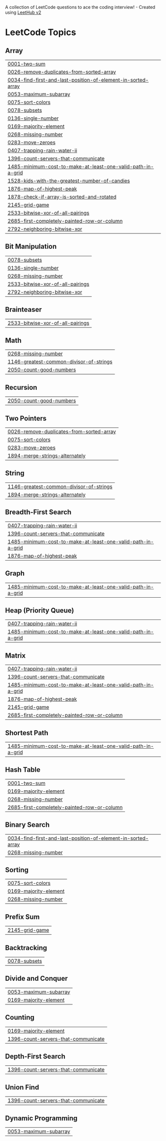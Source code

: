 A collection of LeetCode questions to ace the coding interview! - Created using [LeetHub v2](https://github.com/arunbhardwaj/LeetHub-2.0)
<!---LeetCode Topics Start-->
# LeetCode Topics
## Array
|  |
| ------- |
| [0001-two-sum](https://github.com/Tanishaa5/DailyLeetcodeProblem/tree/master/0001-two-sum) |
| [0026-remove-duplicates-from-sorted-array](https://github.com/Tanishaa5/DailyLeetcodeProblem/tree/master/0026-remove-duplicates-from-sorted-array) |
| [0034-find-first-and-last-position-of-element-in-sorted-array](https://github.com/Tanishaa5/DailyLeetcodeProblem/tree/master/0034-find-first-and-last-position-of-element-in-sorted-array) |
| [0053-maximum-subarray](https://github.com/Tanishaa5/DailyLeetcodeProblem/tree/master/0053-maximum-subarray) |
| [0075-sort-colors](https://github.com/Tanishaa5/DailyLeetcodeProblem/tree/master/0075-sort-colors) |
| [0078-subsets](https://github.com/Tanishaa5/DailyLeetcodeProblem/tree/master/0078-subsets) |
| [0136-single-number](https://github.com/Tanishaa5/DailyLeetcodeProblem/tree/master/0136-single-number) |
| [0169-majority-element](https://github.com/Tanishaa5/DailyLeetcodeProblem/tree/master/0169-majority-element) |
| [0268-missing-number](https://github.com/Tanishaa5/DailyLeetcodeProblem/tree/master/0268-missing-number) |
| [0283-move-zeroes](https://github.com/Tanishaa5/DailyLeetcodeProblem/tree/master/0283-move-zeroes) |
| [0407-trapping-rain-water-ii](https://github.com/Tanishaa5/DailyLeetcodeProblem/tree/master/0407-trapping-rain-water-ii) |
| [1396-count-servers-that-communicate](https://github.com/Tanishaa5/DailyLeetcodeProblem/tree/master/1396-count-servers-that-communicate) |
| [1485-minimum-cost-to-make-at-least-one-valid-path-in-a-grid](https://github.com/Tanishaa5/DailyLeetcodeProblem/tree/master/1485-minimum-cost-to-make-at-least-one-valid-path-in-a-grid) |
| [1528-kids-with-the-greatest-number-of-candies](https://github.com/Tanishaa5/DailyLeetcodeProblem/tree/master/1528-kids-with-the-greatest-number-of-candies) |
| [1876-map-of-highest-peak](https://github.com/Tanishaa5/DailyLeetcodeProblem/tree/master/1876-map-of-highest-peak) |
| [1878-check-if-array-is-sorted-and-rotated](https://github.com/Tanishaa5/DailyLeetcodeProblem/tree/master/1878-check-if-array-is-sorted-and-rotated) |
| [2145-grid-game](https://github.com/Tanishaa5/DailyLeetcodeProblem/tree/master/2145-grid-game) |
| [2533-bitwise-xor-of-all-pairings](https://github.com/Tanishaa5/DailyLeetcodeProblem/tree/master/2533-bitwise-xor-of-all-pairings) |
| [2685-first-completely-painted-row-or-column](https://github.com/Tanishaa5/DailyLeetcodeProblem/tree/master/2685-first-completely-painted-row-or-column) |
| [2792-neighboring-bitwise-xor](https://github.com/Tanishaa5/DailyLeetcodeProblem/tree/master/2792-neighboring-bitwise-xor) |
## Bit Manipulation
|  |
| ------- |
| [0078-subsets](https://github.com/Tanishaa5/DailyLeetcodeProblem/tree/master/0078-subsets) |
| [0136-single-number](https://github.com/Tanishaa5/DailyLeetcodeProblem/tree/master/0136-single-number) |
| [0268-missing-number](https://github.com/Tanishaa5/DailyLeetcodeProblem/tree/master/0268-missing-number) |
| [2533-bitwise-xor-of-all-pairings](https://github.com/Tanishaa5/DailyLeetcodeProblem/tree/master/2533-bitwise-xor-of-all-pairings) |
| [2792-neighboring-bitwise-xor](https://github.com/Tanishaa5/DailyLeetcodeProblem/tree/master/2792-neighboring-bitwise-xor) |
## Brainteaser
|  |
| ------- |
| [2533-bitwise-xor-of-all-pairings](https://github.com/Tanishaa5/DailyLeetcodeProblem/tree/master/2533-bitwise-xor-of-all-pairings) |
## Math
|  |
| ------- |
| [0268-missing-number](https://github.com/Tanishaa5/DailyLeetcodeProblem/tree/master/0268-missing-number) |
| [1146-greatest-common-divisor-of-strings](https://github.com/Tanishaa5/DailyLeetcodeProblem/tree/master/1146-greatest-common-divisor-of-strings) |
| [2050-count-good-numbers](https://github.com/Tanishaa5/DailyLeetcodeProblem/tree/master/2050-count-good-numbers) |
## Recursion
|  |
| ------- |
| [2050-count-good-numbers](https://github.com/Tanishaa5/DailyLeetcodeProblem/tree/master/2050-count-good-numbers) |
## Two Pointers
|  |
| ------- |
| [0026-remove-duplicates-from-sorted-array](https://github.com/Tanishaa5/DailyLeetcodeProblem/tree/master/0026-remove-duplicates-from-sorted-array) |
| [0075-sort-colors](https://github.com/Tanishaa5/DailyLeetcodeProblem/tree/master/0075-sort-colors) |
| [0283-move-zeroes](https://github.com/Tanishaa5/DailyLeetcodeProblem/tree/master/0283-move-zeroes) |
| [1894-merge-strings-alternately](https://github.com/Tanishaa5/DailyLeetcodeProblem/tree/master/1894-merge-strings-alternately) |
## String
|  |
| ------- |
| [1146-greatest-common-divisor-of-strings](https://github.com/Tanishaa5/DailyLeetcodeProblem/tree/master/1146-greatest-common-divisor-of-strings) |
| [1894-merge-strings-alternately](https://github.com/Tanishaa5/DailyLeetcodeProblem/tree/master/1894-merge-strings-alternately) |
## Breadth-First Search
|  |
| ------- |
| [0407-trapping-rain-water-ii](https://github.com/Tanishaa5/DailyLeetcodeProblem/tree/master/0407-trapping-rain-water-ii) |
| [1396-count-servers-that-communicate](https://github.com/Tanishaa5/DailyLeetcodeProblem/tree/master/1396-count-servers-that-communicate) |
| [1485-minimum-cost-to-make-at-least-one-valid-path-in-a-grid](https://github.com/Tanishaa5/DailyLeetcodeProblem/tree/master/1485-minimum-cost-to-make-at-least-one-valid-path-in-a-grid) |
| [1876-map-of-highest-peak](https://github.com/Tanishaa5/DailyLeetcodeProblem/tree/master/1876-map-of-highest-peak) |
## Graph
|  |
| ------- |
| [1485-minimum-cost-to-make-at-least-one-valid-path-in-a-grid](https://github.com/Tanishaa5/DailyLeetcodeProblem/tree/master/1485-minimum-cost-to-make-at-least-one-valid-path-in-a-grid) |
## Heap (Priority Queue)
|  |
| ------- |
| [0407-trapping-rain-water-ii](https://github.com/Tanishaa5/DailyLeetcodeProblem/tree/master/0407-trapping-rain-water-ii) |
| [1485-minimum-cost-to-make-at-least-one-valid-path-in-a-grid](https://github.com/Tanishaa5/DailyLeetcodeProblem/tree/master/1485-minimum-cost-to-make-at-least-one-valid-path-in-a-grid) |
## Matrix
|  |
| ------- |
| [0407-trapping-rain-water-ii](https://github.com/Tanishaa5/DailyLeetcodeProblem/tree/master/0407-trapping-rain-water-ii) |
| [1396-count-servers-that-communicate](https://github.com/Tanishaa5/DailyLeetcodeProblem/tree/master/1396-count-servers-that-communicate) |
| [1485-minimum-cost-to-make-at-least-one-valid-path-in-a-grid](https://github.com/Tanishaa5/DailyLeetcodeProblem/tree/master/1485-minimum-cost-to-make-at-least-one-valid-path-in-a-grid) |
| [1876-map-of-highest-peak](https://github.com/Tanishaa5/DailyLeetcodeProblem/tree/master/1876-map-of-highest-peak) |
| [2145-grid-game](https://github.com/Tanishaa5/DailyLeetcodeProblem/tree/master/2145-grid-game) |
| [2685-first-completely-painted-row-or-column](https://github.com/Tanishaa5/DailyLeetcodeProblem/tree/master/2685-first-completely-painted-row-or-column) |
## Shortest Path
|  |
| ------- |
| [1485-minimum-cost-to-make-at-least-one-valid-path-in-a-grid](https://github.com/Tanishaa5/DailyLeetcodeProblem/tree/master/1485-minimum-cost-to-make-at-least-one-valid-path-in-a-grid) |
## Hash Table
|  |
| ------- |
| [0001-two-sum](https://github.com/Tanishaa5/DailyLeetcodeProblem/tree/master/0001-two-sum) |
| [0169-majority-element](https://github.com/Tanishaa5/DailyLeetcodeProblem/tree/master/0169-majority-element) |
| [0268-missing-number](https://github.com/Tanishaa5/DailyLeetcodeProblem/tree/master/0268-missing-number) |
| [2685-first-completely-painted-row-or-column](https://github.com/Tanishaa5/DailyLeetcodeProblem/tree/master/2685-first-completely-painted-row-or-column) |
## Binary Search
|  |
| ------- |
| [0034-find-first-and-last-position-of-element-in-sorted-array](https://github.com/Tanishaa5/DailyLeetcodeProblem/tree/master/0034-find-first-and-last-position-of-element-in-sorted-array) |
| [0268-missing-number](https://github.com/Tanishaa5/DailyLeetcodeProblem/tree/master/0268-missing-number) |
## Sorting
|  |
| ------- |
| [0075-sort-colors](https://github.com/Tanishaa5/DailyLeetcodeProblem/tree/master/0075-sort-colors) |
| [0169-majority-element](https://github.com/Tanishaa5/DailyLeetcodeProblem/tree/master/0169-majority-element) |
| [0268-missing-number](https://github.com/Tanishaa5/DailyLeetcodeProblem/tree/master/0268-missing-number) |
## Prefix Sum
|  |
| ------- |
| [2145-grid-game](https://github.com/Tanishaa5/DailyLeetcodeProblem/tree/master/2145-grid-game) |
## Backtracking
|  |
| ------- |
| [0078-subsets](https://github.com/Tanishaa5/DailyLeetcodeProblem/tree/master/0078-subsets) |
## Divide and Conquer
|  |
| ------- |
| [0053-maximum-subarray](https://github.com/Tanishaa5/DailyLeetcodeProblem/tree/master/0053-maximum-subarray) |
| [0169-majority-element](https://github.com/Tanishaa5/DailyLeetcodeProblem/tree/master/0169-majority-element) |
## Counting
|  |
| ------- |
| [0169-majority-element](https://github.com/Tanishaa5/DailyLeetcodeProblem/tree/master/0169-majority-element) |
| [1396-count-servers-that-communicate](https://github.com/Tanishaa5/DailyLeetcodeProblem/tree/master/1396-count-servers-that-communicate) |
## Depth-First Search
|  |
| ------- |
| [1396-count-servers-that-communicate](https://github.com/Tanishaa5/DailyLeetcodeProblem/tree/master/1396-count-servers-that-communicate) |
## Union Find
|  |
| ------- |
| [1396-count-servers-that-communicate](https://github.com/Tanishaa5/DailyLeetcodeProblem/tree/master/1396-count-servers-that-communicate) |
## Dynamic Programming
|  |
| ------- |
| [0053-maximum-subarray](https://github.com/Tanishaa5/DailyLeetcodeProblem/tree/master/0053-maximum-subarray) |
<!---LeetCode Topics End-->